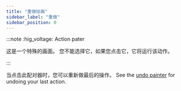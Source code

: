 ```yaml
---
title: "重做绘画"
sidebar_label: "重做"
sidebar_position: 0
---
```


:::note :hig_voltage: Action pater

这是一个特殊的画面。 您不能选择它，如果您点击它，它将运行该动作。

:::

当点击此配对器时，您可以重新做最后的操作。 See the [undo painter](undo) for undoing your last action.
